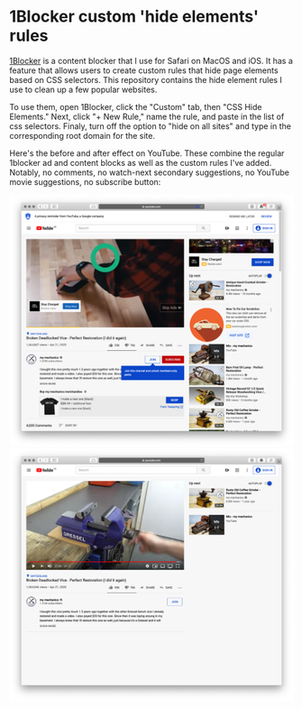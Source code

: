 # 1Blocker custom 'hide elements' rules

[1Blocker](https://1blocker.com) is a content blocker that I use for Safari on MacOS and iOS. It has a feature that allows users to create custom rules that hide page elements based on CSS selectors. This repository contains the hide element rules I use to clean up a few popular websites.

To use them, open 1Blocker, click the "Custom" tab, then "CSS Hide Elements." Next, click "+ New Rule," name the rule, and paste in the list of css selectors. Finaly, turn off the option to "hide on all sites" and type in the corresponding root domain for the site.

Here's the before and after effect on YouTube. These combine the regular 1blocker ad and content blocks as well as the custom rules I've added. Notably, no comments, no watch-next secondary suggestions, no YouTube movie suggestions, no subscribe button:

![before](images/yt_before.png)
![after](images/yt_after.png)
